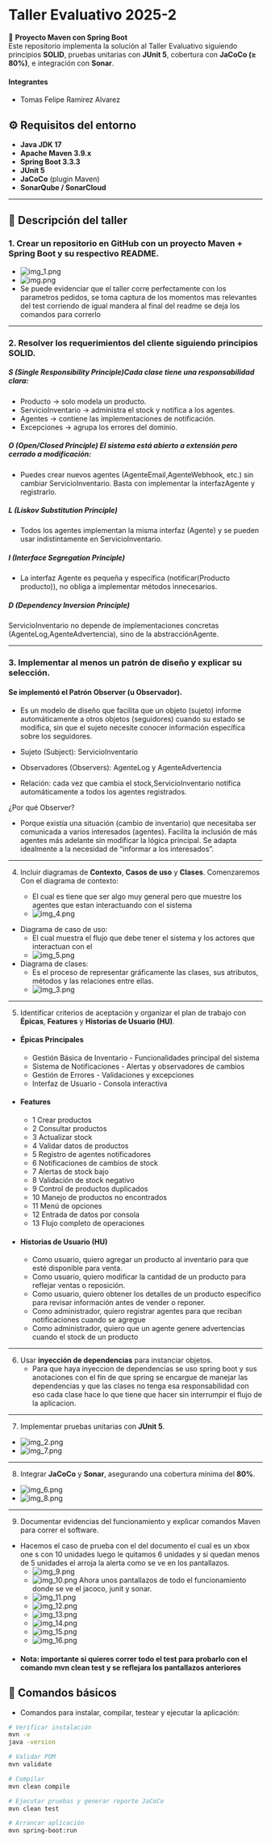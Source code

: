 # Taller Evaluativo 2025-2

📌 **Proyecto Maven con Spring Boot**  
Este repositorio implementa la solución al Taller Evaluativo siguiendo principios **SOLID**, pruebas unitarias con **JUnit 5**, cobertura con **JaCoCo (≥ 80%)**, e integración con **Sonar**.

#### Integrantes

- Tomas Felipe Ramirez Alvarez

## ⚙️ Requisitos del entorno

- **Java JDK 17**
- **Apache Maven 3.9.x**
- **Spring Boot 3.3.3**
- **JUnit 5**
- **JaCoCo** (plugin Maven)
- **SonarQube / SonarCloud**

-------------------------------------------------------------------------------------
## 📖 Descripción del taller

### 1. Crear un repositorio en GitHub con un proyecto **Maven + Spring Boot** y su respectivo README.

- ![img_1.png](docs/imagenes/img_1.png)
- ![img.png](docs/imagenes/img.png)
- Se puede evidenciar que el taller corre perfectamente con los parametros pedidos, se toma captura de los momentos
mas relevantes del test corriendo de igual mandera al final del readme se deja los comandos para correrlo

-----
### 2. Resolver los requerimientos del cliente siguiendo **principios SOLID**.
##### S (Single Responsibility Principle)Cada clase tiene una responsabilidad clara:
   - Producto → solo modela un producto.
   - ServicioInventario → administra el stock y notifica a los agentes.
   - Agentes → contiene las implementaciones de notificación.
   - Excepciones → agrupa los errores del dominio.

##### O (Open/Closed Principle) El sistema está abierto a extensión pero cerrado a modificación:

- Puedes crear nuevos agentes (AgenteEmail,AgenteWebhook, etc.) sin cambiar ServicioInventario.
Basta con implementar la interfazAgente y registrarlo.

##### L (Liskov Substitution Principle)
- Todos los agentes implementan la misma interfaz (Agente) y se pueden usar indistintamente en ServicioInventario.

##### I (Interface Segregation Principle)
- La interfaz Agente es pequeña y específica (notificar(Producto producto)), no obliga a implementar métodos innecesarios.

##### D (Dependency Inversion Principle)
ServicioInventario no depende de implementaciones concretas (AgenteLog,AgenteAdvertencia), sino de la abstracciónAgente.

-----
### 3. Implementar al menos un **patrón de diseño** y explicar su selección.
#### Se implementó el Patrón Observer (u Observador).

- Es un modelo de diseño que facilita que un objeto (sujeto) informe automáticamente a otros objetos (seguidores) cuando 
su estado se modifica, sin que el sujeto necesite conocer información específica sobre los seguidores.

- Sujeto (Subject): ServicioInventario

- Observadores (Observers): AgenteLog y AgenteAdvertencia

- Relación: cada vez que cambia el stock,ServicioInventario notifica automáticamente a todos los agentes registrados.

¿Por qué Observer?
- Porque existía una situación (cambio de inventario) que necesitaba ser comunicada a varios interesados (agentes).
  Facilita la inclusión de más agentes más adelante sin modificar la lógica principal.
  Se adapta idealmente a la necesidad de “informar a los interesados”.

-----

4. Incluir diagramas de **Contexto**, **Casos de uso** y **Clases**.
Comenzaremos Con el diagrama de contexto:

   - El cual es tiene que ser algo muy general pero que muestre los agentes que estan interactuando con el sistema
   - ![img_4.png](docs/imagenes/img_4.png)
- Diagrama de caso de uso:
  - El cual muestra el flujo que debe tener el sistema y los actores que interactuan con el
  - ![img_5.png](docs/imagenes/img_5.png)
- Diagrama de clases:
  -  Es el proceso de representar gráficamente las clases, sus atributos, métodos y las relaciones entre ellas.
  - ![img_3.png](docs/imagenes/img_3.png)
  
----
5. Identificar criterios de aceptación y organizar el plan de trabajo con **Épicas**, **Features** y **Historias de Usuario (HU)**.
- #### Épicas Principales
    - Gestión Básica de Inventario - Funcionalidades principal del sistema
    - Sistema de Notificaciones - Alertas y observadores de cambios
    - Gestión de Errores - Validaciones y excepciones
    - Interfaz de Usuario - Consola interactiva

- #### Features
    - 1 Crear productos
    - 2 Consultar productos
    - 3 Actualizar stock
    - 4 Validar datos de productos
    - 5 Registro de agentes notificadores
    - 6 Notificaciones de cambios de stock
    - 7 Alertas de stock bajo
    - 8 Validación de stock negativo
    - 9 Control de productos duplicados
    - 10 Manejo de productos no encontrados
    - 11 Menú de opciones
    - 12 Entrada de datos por consola
    - 13 Flujo completo de operaciones

- #### Historias de Usuario (HU)
    - Como usuario, quiero agregar un producto al inventario para que esté disponible para venta.
    - Como usuario, quiero modificar la cantidad de un producto para reflejar ventas o reposición.
    - Como usuario, quiero obtener los detalles de un producto específico para revisar información antes de vender o reponer.
    - Como administrador, quiero registrar agentes para que reciban notificaciones cuando se agregue
    - Como administrador, quiero que un agente genere advertencias cuando el stock de un producto
-----
6. Usar **inyección de dependencias** para instanciar objetos.
   - Para que haya inyeccion de dependencias se uso spring boot y sus anotaciones con el fin de que spring se encargue de 
   manejar las dependencias y que las clases no tenga esa responsabilidad con eso cada clase hace lo que tiene que hacer sin
   interrumpir el flujo de la aplicacion.
----

7. Implementar pruebas unitarias con **JUnit 5**.
- ![img_2.png](docs/imagenes/img_2.png)
- ![img_7.png](docs/imagenes/img_7.png)
------ 

8. Integrar **JaCoCo** y **Sonar**, asegurando una cobertura mínima del **80%**.
- ![img_6.png](docs/imagenes/img_6.png)
- ![img_8.png](docs/imagenes/img_8.png)
----

9. Documentar evidencias del funcionamiento y explicar comandos Maven para correr el software.
- Hacemos el caso de prueba con el del documento el cual es un xbox one s con 10 unidades
luego le quitamos 6 unidades y si quedan menos de 5 unidades el arroja la alerta como se ve en los 
pantallazos.
  - ![img_9.png](docs/imagenes/img_9.png)
  - ![img_10.png](docs/imagenes/img_10.png)
Ahora unos pantallazos de todo el funcionamiento donde se ve el jacoco, junit y sonar.
  - ![img_11.png](docs/imagenes/img_11.png)
  - ![img_12.png](docs/imagenes/img_12.png)
  - ![img_13.png](docs/imagenes/img_13.png)
  - ![img_14.png](docs/imagenes/img_14.png)
  - ![img_15.png](docs/imagenes/img_15.png)
  - ![img_16.png](docs/imagenes/img_16.png)
- #### Nota: importante si quieres correr todo el test para probarlo con el comando mvn clean test y se reflejara los pantallazos anteriores

## 🚀 Comandos básicos
- Comandos para instalar, compilar, testear y ejecutar la aplicación:
```bash
# Verificar instalación
mvn -v
java -version

# Validar POM
mvn validate

# Compilar
mvn clean compile

# Ejecutar pruebas y generar reporte JaCoCo
mvn clean test

# Arrancar aplicación
mvn spring-boot:run

